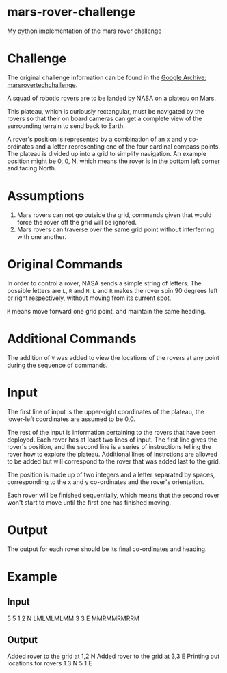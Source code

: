 # mars-rover-challenge
My python implementation of the mars rover challenge

# Challenge
The original challenge information can be found in the [Google Archive: marsrovertechchallenge](https://code.google.com/archive/p/marsrovertechchallenge/).

A squad of robotic rovers are to be landed by NASA on a plateau on Mars.

This plateau, which is curiously rectangular, must be navigated by the rovers so that their on board cameras can get a complete view of the surrounding terrain to send back to Earth.

A rover's position is represented by a combination of an x and y co-ordinates and a letter representing one of the four cardinal compass points. The plateau is divided up into a grid to simplify navigation. An example position might be 0, 0, N, which means the rover is in the bottom left corner and facing North.
# Assumptions
1. Mars rovers can not go outside the grid, commands given that would force the rover off the grid will be ignored.
2. Mars rovers can traverse over the same grid point without interferring with one another.

# Original Commands
In order to control a rover, NASA sends a simple string of letters. The possible letters are `L`, `R` and `M`. `L` and `R` makes the rover spin 90 degrees left or right respectively, without moving from its current spot.

`M` means move forward one grid point, and maintain the same heading.

# Additional Commands
The addition of `V` was added to view the locations of the rovers at any point during the sequence of commands.

# Input
The first line of input is the upper-right coordinates of the plateau, the lower-left coordinates are assumed to be 0,0.

The rest of the input is information pertaining to the rovers that have been deployed. Each rover has at least two lines of input. The first line gives the rover's position, and the second line is a series of instructions telling the rover how to explore the plateau. Additional lines of instrctions are allowed to be added but will correspond to the rover that was added last to the grid.

The position is made up of two integers and a letter separated by spaces, corresponding to the x and y co-ordinates and the rover's orientation.

Each rover will be finished sequentially, which means that the second rover won't start to move until the first one has finished moving.

# Output
The output for each rover should be its final co-ordinates and heading.

# Example
## Input
5 5
1 2 N
LMLMLMLMM
3 3 E
MMRMMRMRRM
## Output
Added rover to the grid at 1,2 N
Added rover to the grid at 3,3 E
Printing out locations for rovers
1 3 N
5 1 E
